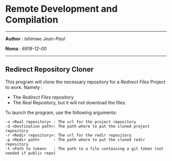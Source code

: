 # Remote Development and Compilation
___

**Author** : *Ishimwe Jean-Paul*

**Noma** : *6919-12-00*
___

## Redirect Repository Cloner

This program will clone the necessary repository for a *Redirect Files* Project to work. Namely :

- The *Redirect Files* repository
- The *Real* Repository, but it will not download the files.

To launch the program, use the following arguments:
```
-s <Real repository> : The url for the project repository
-d <Destination path>: The path where to put the cloned project repository
-r <Redir repository>: The url for the redir repository
-p <Redir path>      : The path where to put the cloned redir repository
-t <Path to token>   : The path to a file containing a git token (not needed if public repo)
```